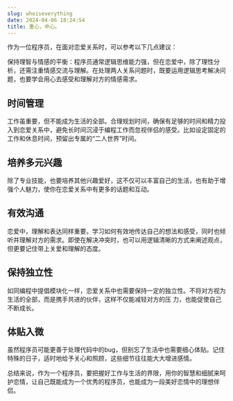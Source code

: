 ```yaml
---
slug: whoiseverything
date: 2024-04-06 18:24:54
title: 重心，中心。
---
```

作为一位程序员，在面对恋爱关系时，可以参考以下几点建议：

保持理智与情感的平衡：程序员通常逻辑思维能力强，但在恋爱中，除了理性分析，还需注重情感交流与理解。在处理两人关系问题时，既要运用逻辑思考解决问题，也要学会用心去感受和理解对方的情感需求。

## 时间管理

工作虽重要，但不能成为生活的全部。合理规划时间，确保有足够的时间和精力投入到恋爱关系中，避免长时间沉浸于编程工作而忽视伴侣的感受。比如设定固定的工作和休息时间，预留出专属的“二人世界”时间。

## 培养多元兴趣

除了专业技能，也要培养其他兴趣爱好，这不仅可以丰富自己的生活，也有助于增强个人魅力，使你在恋爱关系中有更多的话题和互动。

## 有效沟通

恋爱中，理解和表达同样重要。学习如何有效地传达自己的想法和感受，同时也倾听并理解对方的需求。即使在解决冲突时，也可以用逻辑清晰的方式来阐述观点，但更要记住带上关爱和理解的态度。

## 保持独立性

如同编程中提倡模块化一样，恋爱关系中也需要保持一定的独立性。不将对方视为生活的全部，而是携手共进的伙伴，这样不仅能减轻对方的压
力，也能促使自己不断成长。

## 体贴入微

虽然程序员可能更善于处理代码中的bug，但别忘了生活中也需要细心体贴。记住特殊的日子，适时地给予关心和照顾，这些细节往往能大大增进感情。

总结来说，作为一个程序员，要把握好工作与生活的界限，用你的智慧和细腻来呵护恋情，让自己既能成为一个优秀的程序员，也能成为一段美好恋情中的理想伴侣。
